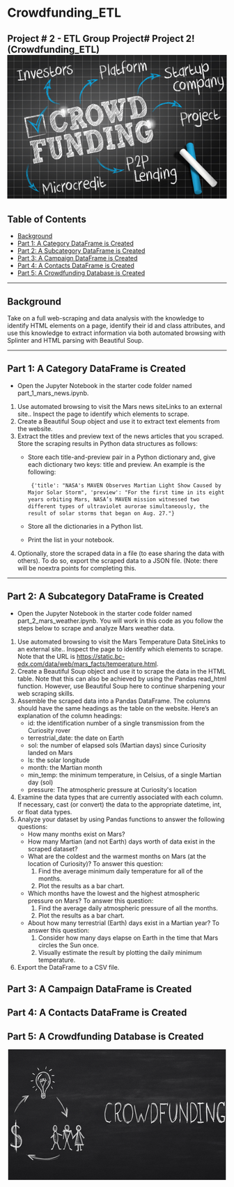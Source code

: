 # Crowdfunding_ETL
Project # 2 - ETL Group Project# Project 2! (Crowdfunding_ETL)
![crowdfunding graphic](image/pic1.jpg)
---
## Table of Contents
- [Background](#background)
- [Part 1: A Category DataFrame is Created](#part-1)
- [Part 2: A Subcategory DataFrame is Created](#part-2)
- [Part 3: A Campaign DataFrame is Created](#part-3)
- [Part 4: A Contacts DataFrame is Created ](#part-4)
- [Part 5: A Crowdfunding Database is Created](#part-5)
---
## Background <a name="background"></a>

Take on a full web-scraping and data analysis with the knowledge to identify HTML elements on a page,
identify their id and class attributes, and use this knowledge to extract information via both automated 
browsing with Splinter and HTML parsing with Beautiful Soup.

---
## Part 1: A Category DataFrame is Created <a name="part-1"></a>

-  Open the Jupyter Notebook in the starter code folder named part_1_mars_news.ipynb. 
  1. Use automated browsing to visit the Mars news siteLinks to an external site.. Inspect the page to 
      identify which elements to scrape.
  2. Create a Beautiful Soup object and use it to extract text elements from the website.
  3. Extract the titles and preview text of the news articles that you scraped. Store the scraping results
      in Python data structures as follows:
      -  Store each title-and-preview pair in a Python dictionary and, give each dictionary two keys: title
          and preview. An example is the following:
          
              {'title': "NASA's MAVEN Observes Martian Light Show Caused by Major Solar Storm", 'preview': "For the first time in its eight years orbiting Mars, NASA’s MAVEN mission witnessed two different types of ultraviolet aurorae simultaneously, the result of solar storms that began on Aug. 27."}
              
      -  Store all the dictionaries in a Python list.
      -  Print the list in your notebook.
  4.  Optionally, store the scraped data in a file (to ease sharing the data with others). To do so, export the
       scraped data to a JSON file. (Note: there will be noextra points for completing this.
---
## Part 2: A Subcategory DataFrame is Created <a name="part-2"></a>

-  Open the Jupyter Notebook in the starter code folder named part_2_mars_weather.ipynb. You will work in this code
    as you follow the steps below to scrape and analyze Mars weather data.
1. Use automated browsing to visit the Mars Temperature Data SiteLinks to an external site.. Inspect the page to 
       identify which elements to scrape. Note that the URL is https://static.bc-edx.com/data/web/mars_facts/temperature.html.
2. Create a Beautiful Soup object and use it to scrape the data in the HTML table. Note that this can also be achieved by 
       using the Pandas read_html function. However, use Beautiful Soup here to continue sharpening your web scraping skills.
3. Assemble the scraped data into a Pandas DataFrame. The columns should have the same headings as the table on the website. 
       Here’s an explanation of the column headings:
      -  id: the identification number of a single transmission from the Curiosity rover
      -  terrestrial_date: the date on Earth
      -  sol: the number of elapsed sols (Martian days) since Curiosity landed on Mars
      -  ls: the solar longitude
      -  month: the Martian month
      -  min_temp: the minimum temperature, in Celsius, of a single Martian day (sol)
      -  pressure: The atmospheric pressure at Curiosity's location
4. Examine the data types that are currently associated with each column. If necessary, cast (or convert) the data to the 
       appropriate datetime, int, or float data types.
5. Analyze your dataset by using Pandas functions to answer the following questions:
      -  How many months exist on Mars?
      -  How many Martian (and not Earth) days worth of data exist in the scraped dataset?
      -  What are the coldest and the warmest months on Mars (at the location of Curiosity)? To answer this question:
         1. Find the average minimum daily temperature for all of the months.
         2. Plot the results as a bar chart.
      -  Which months have the lowest and the highest atmospheric pressure on Mars? To answer this question:
         1. Find the average daily atmospheric pressure of all the months.
         2. Plot the results as a bar chart.
      -  About how many terrestrial (Earth) days exist in a Martian year? To answer this question:
         1. Consider how many days elapse on Earth in the time that Mars circles the Sun once.
         2. Visually estimate the result by plotting the daily minimum temperature.
6. Export the DataFrame to a CSV file.

## Part 3: A Campaign DataFrame is Created <a name="part-3"></a>

## Part 4:  A Contacts DataFrame is Created <a name="part-4"></a>

## Part 5: A Crowdfunding Database is Created <a name="part-5"></a>


<p align="center">
<img src="image/pic2.png" alt="crowdfunding graphic" width="500" height="300">
</p>
